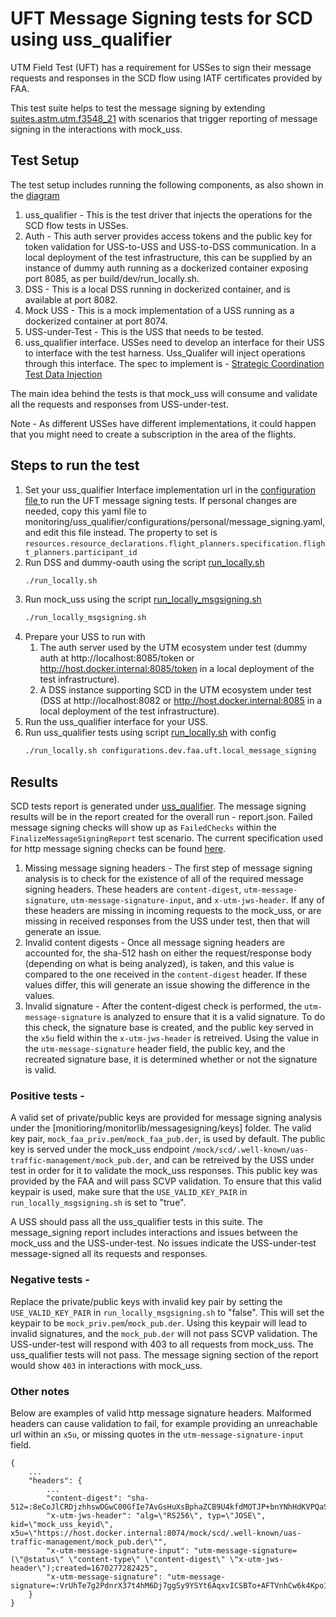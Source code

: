 # UFT Message Signing tests for SCD using uss_qualifier

UTM Field Test (UFT) has a requirement for USSes to sign their message requests
and responses in the SCD flow using IATF certificates provided by FAA.

This test suite helps to test the message signing by extending [suites.astm.utm.f3548_21](monitoring/uss_qualifier/suites/astm/utm/f3548_21.yaml)
with scenarios that trigger reporting of message signing in the interactions with mock_uss.

## Test Setup

The test setup includes running the following components, as also shown in the [diagram](./InterUss_Test_Harness_With_Message_Signing.png)

1. uss_qualifier - This is the test driver that injects the operations for the SCD flow tests in USSes.
2. Auth - This auth server provides access tokens and the public key for token validation for USS-to-USS and USS-to-DSS communication. In a local deployment of the test infrastructure, this can be supplied by an instance of dummy auth running as a dockerized container exposing port 8085, as per build/dev/run_locally.sh.
3. DSS - This is a local DSS running in dockerized container, and is available at port 8082.
4. Mock USS - This is a mock implementation of a USS running as a dockerized container at port 8074.
5. USS-under-Test - This is the USS that needs to be tested.
6. uss_qualifier interface. USSes need to develop an interface for their USS
to interface with the test harness. Uss_Qualifer will inject operations through this interface. The spec to
implement is - [Strategic Coordination Test Data Injection](https://github.com/interuss/automated_testing_interfaces/blob/fa3a5f544161c408f50255630a23b670c74a67d1/scd/v1/scd.yaml)

The main idea behind the tests is that mock_uss will consume and validate all the requests and responses from USS-under-test.

Note - As different USSes have different implementations, it could happen that you might need to create a subscription in the area of the flights.

## Steps to run the test

1. Set your uss_qualifier Interface implementation url in the [configuration file ](monitoring/uss_qualifier/configurations/dev/faa/uft/local_message_signing.yaml )to run the UFT message signing tests. If personal changes are needed, copy this yaml file to monitoring/uss_qualifier/configurations/personal/message_signing.yaml, and edit this file instead.
The property to set is `resources.resource_declarations.flight_planners.specification.flight_planners.participant_id`
2. Run DSS and dummy-oauth using the script [run_locally.sh](build/dev/run_locally.sh)
    ```bash
    ./run_locally.sh
    ```
3. Run mock_uss using the script [run_locally_msgsigning.sh](monitoring/mock_uss/run_locally_msgsigning.sh)
    ```bash
   ./run_locally_msgsigning.sh
    ```
4. Prepare your USS to run with
   1. The auth server used by the UTM ecosystem under test (dummy auth at http://localhost:8085/token or http://host.docker.internal:8085/token in a local deployment of the test infrastructure).
   2. A DSS instance supporting SCD in the UTM ecosystem under test (DSS at http://localhost:8082 or http://host.docker.internal:8085 in a local deployment of the test infrastructure).
5. Run the uss_qualifier interface for your USS.
6. Run uss_qualifier tests using script [run_locally.sh](monitoring/uss_qualifier/run_locally.sh) with config
    ```bash
   ./run_locally.sh configurations.dev.faa.uft.local_message_signing
   ```

## Results
SCD tests report is generated under [uss_qualifier](monitoring/uss_qualifier).
The message signing results will be in the report created for the overall run - report.json. Failed message signing checks will show up as `FailedChecks` within the `FinalizeMessageSigningReport` test scenario. The current specification used for http message signing checks can be found [here](https://datatracker.ietf.org/doc/html/draft-ietf-httpbis-message-signatures-11).  

1. Missing message signing headers - The first step of message signing analysis is to check for the existence of all of the required message signing headers. These headers are `content-digest`, `utm-message-signature`, `utm-message-signature-input`, and `x-utm-jws-header`. If any of these headers are missing in incoming requests to the mock_uss, or are missing in received responses from the USS under test, then that will generate an issue.
2. Invalid content digests - Once all message signing headers are accounted for, the sha-512 hash on either the request/response body (depending on what is being analyzed), is taken, and this value is compared to the one received in the `content-digest` header. If these values differ, this will generate an issue showing the difference in the values. 
3. Invalid signature - After the content-digest check is performed, the `utm-message-signature` is analyzed to ensure that it is a valid signature. To do this check, the signature base is created, and the public key served in the `x5u` field within the `x-utm-jws-header` is retreived. Using the value in the `utm-message-signature` header field, the public key, and the recreated signature base, it is determined whether or not the signature is valid.


### Positive tests -
A valid set of private/public keys are provided for message signing analysis under the [monitioring/monitorlib/messagesigning/keys] folder. The valid key pair, `mock_faa_priv.pem`/`mock_faa_pub.der`, is used by default. The public key is served under the mock_uss endpoint `/mock/scd/.well-known/uas-traffic-management/mock_pub.der`, and can be retreived by the USS under test in order for it to validate the mock_uss responses. This public key was provided by the FAA and will pass SCVP validation. To ensure that this valid keypair is used, make sure that the `USE_VALID_KEY_PAIR` in `run_locally_msgsigning.sh` is set to "true". 


A USS should pass all the uss_qualifier tests in this suite.
The message_signing report includes interactions and issues between the mock_uss and the USS-under-test.
No issues indicate the USS-under-test message-signed all its requests and responses.


### Negative tests -
Replace the private/public keys with invalid key pair by setting the `USE_VALID_KEY_PAIR` in `run_locally_msgsigning.sh` to "false". This will set the keypair to be `mock_priv.pem`/`mock_pub.der`. Using this keypair will lead to invalid signatures, and the `mock_pub.der` will not pass SCVP validation.
The USS-under-test will respond with 403 to all requests from mock_uss. The uss_qualifier tests will not pass.
The message signing section of the report would show `403` in interactions with mock_uss.


### Other notes
Below are examples of valid http message signature headers. Malformed headers can cause validation to fail, for example providing an unreachable url within an `x5u`, or missing quotes in the `utm-message-signature-input` field.


```
{
    ...
    "headers": {
        ...
        "content-digest": "sha-512=:8eCoJlCRDjzhhswDGwC00GfIe7AvGsHuXsBphaZCB9U4kfdMOTJP+bnYNhHdKVPQaSWxTjuim3ywMxh+kIA25w==:",
        "x-utm-jws-header": "alg=\"RS256\", typ=\"JOSE\", kid=\"mock_uss_keyid\", x5u=\"https://host.docker.internal:8074/mock/scd/.well-known/uas-traffic-management/mock_pub.der\"",
        "x-utm-message-signature-input": "utm-message-signature=(\"@status\" \"content-type\" \"content-digest\" \"x-utm-jws-header\");created=1670277282425",
        "x-utm-message-signature": "utm-message-signature=:VrUhTe7g2PdnrX37t4hM6Dj7ggSy9YSYt6AqxvICSBTo+AFTVnhCw6k4Kpo1udVboepVYzYC4MHdjaGoTQ6hDT4gvH63QB3JyEqjs0TrAxFj78D5Rau7Sysku18Y/MJG1/cta7DRekdBQJnhFks0aIYzPTizYt0tUL9jx3yybyuK7jTNdtsFmN5qQDs2upTe0ivQjOWggGACMF1yxMZBsGmPLs24E5LssAfSpa1qunnWQNukMHYxtJ+GFMhAV4LDLsO3QQRidKhuhndqittYrGGujQwSz6WSaO8D+4DjR8vpWeR14JnwEIoS2oS6DiyX4fHMB296ai/tkbzklkbe5g==:"
    }
}
```